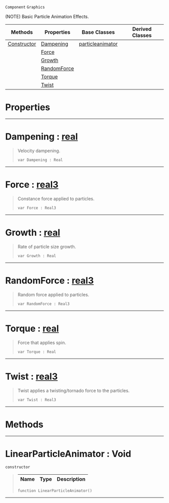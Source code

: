  `Component` `Graphics`



(NOTE) Basic Particle Animation Effects.

|Methods|Properties|Base Classes|Derived Classes|
|---|---|---|---|
|[ Constructor](https://plasmaengine.github.io/PlasmaDocs/Plasma1/C++/code_reference/class_reference/linearparticleanimator.markdown#linearparticleanimator-v)|[ Dampening](https://plasmaengine.github.io/PlasmaDocs/Plasma1/C++/code_reference/class_reference/linearparticleanimator.markdown#dampening-plasma-engine-do)|[particleanimator](https://plasmaengine.github.io/PlasmaDocs/Plasma1/C++/code_reference/class_reference/particleanimator.markdown)| |
| |[ Force](https://plasmaengine.github.io/PlasmaDocs/Plasma1/C++/code_reference/class_reference/linearparticleanimator.markdown#force-plasma-engine-docume)| | |
| |[ Growth](https://plasmaengine.github.io/PlasmaDocs/Plasma1/C++/code_reference/class_reference/linearparticleanimator.markdown#growth-plasma-engine-docum)| | |
| |[ RandomForce](https://plasmaengine.github.io/PlasmaDocs/Plasma1/C++/code_reference/class_reference/linearparticleanimator.markdown#randomforce-plasma-engine)| | |
| |[ Torque](https://plasmaengine.github.io/PlasmaDocs/Plasma1/C++/code_reference/class_reference/linearparticleanimator.markdown#torque-plasma-engine-docum)| | |
| |[ Twist](https://plasmaengine.github.io/PlasmaDocs/Plasma1/C++/code_reference/class_reference/linearparticleanimator.markdown#twist-plasma-engine-docume)| | |


 #  Properties


---  
 #  Dampening : [real](https://plasmaengine.github.io/PlasmaDocs/Plasma1/C++/code_reference/lightning_base_types/real.markdown)

> Velocity dampening.
> ``` lang=cpp, name=Lightning
> var Dampening : Real


---  
 #  Force : [real3](https://plasmaengine.github.io/PlasmaDocs/Plasma1/C++/code_reference/lightning_base_types/real3.markdown)

> Constance force applied to particles.
> ``` lang=cpp, name=Lightning
> var Force : Real3


---  
 #  Growth : [real](https://plasmaengine.github.io/PlasmaDocs/Plasma1/C++/code_reference/lightning_base_types/real.markdown)

> Rate of particle size growth.
> ``` lang=cpp, name=Lightning
> var Growth : Real


---  
 #  RandomForce : [real3](https://plasmaengine.github.io/PlasmaDocs/Plasma1/C++/code_reference/lightning_base_types/real3.markdown)

> Random force applied to particles.
> ``` lang=cpp, name=Lightning
> var RandomForce : Real3


---  
 #  Torque : [real](https://plasmaengine.github.io/PlasmaDocs/Plasma1/C++/code_reference/lightning_base_types/real.markdown)

> Force that applies spin.
> ``` lang=cpp, name=Lightning
> var Torque : Real


---  
 #  Twist : [real3](https://plasmaengine.github.io/PlasmaDocs/Plasma1/C++/code_reference/lightning_base_types/real3.markdown)

> Twist applies a twisting/tornado force to the particles.
> ``` lang=cpp, name=Lightning
> var Twist : Real3


---  
 #  Methods


---  
 #  LinearParticleAnimator : Void

 `constructor`

> 
> |Name|Type|Description|
> |---|---|---|
> ``` lang=cpp, name=Lightning
> function LinearParticleAnimator()
> ``` 


---  
 

 